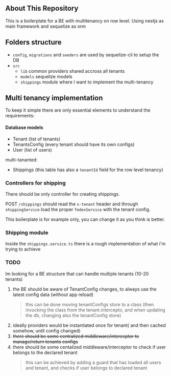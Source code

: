 ## About This Repository
This is a boilerplate for a BE with multitenancy on row level.
Using nestjs as main framework and sequelize as orm

## Folders structure

- `config`, `migrations` and `seeders` are used by sequelize-cli to setup the DB
- `src`
  - `lib` common providers shared accross all tenants
  - `models` sequelize models
  - `shippings` module where I want to implement the multi-tenancy

## Multi tenancy implementation

To keep it simple there are only essential elements to understand the requirements:

#### Database models

- Tenant (list of tenants)
- TenantsConfig (every tenant should have its own configs)
- User (list of users)

multi-tananted:

- Shippings (this table has also a `tenantId` field for the row level tenancy)

### Controllers for shipping

There should be only controller for creating shippings.

POST `/shippings` should read the `x-tenant` header and through `shippingService` load the proper `fedexService` with the tenant config.

This boilerplate is for example only, you can change it as you think is better.

### Shipping module

Inside the `shippings.service.ts` there is a rough implementation of what i'm trying to achieve

### TODO

Im looking for a BE structure that can handle multiple tenants (10-20 tenants)

1. the BE should be aware of TenantConfig changes, to always use the latest config data (without app reload)
   > this can be done moving tenantConfigs store to a class (then invocking the class from the tenant.intercepto, and when updating the db, changing also the tenantConfig store)
3. ideally providers would be instantiated once for tenant( and then cached somehow, until config changed)
4. ~~there should be some centralized middleware/interceptor to manage/return tenants configs~~
5. there should be some centalized middleware/interceptor to check if user belongs to the declared tenant
   > this can be achieved by adding a guard that has loaded all users and tenant, and checks if user belongs to declared tenant
